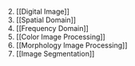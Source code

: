 2. [[Digital Image]]
3. [[Spatial Domain]]
4. [[Frequency Domain]]
5. [[Color Image Processing]]
6. [[Morphology Image Processing]]
7. [[Image Segmentation]]
